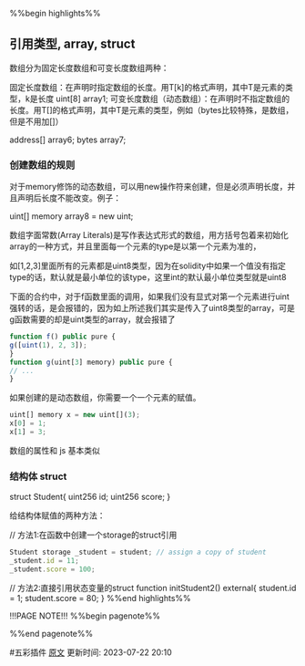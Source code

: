 %%begin highlights%%
## 引用类型, array, struct

数组分为固定长度数组和可变长度数组两种：

固定长度数组：在声明时指定数组的长度。用T[k]的格式声明，其中T是元素的类型，k是长度
uint[8] array1;
可变长度数组（动态数组）：在声明时不指定数组的长度。用T[]的格式声明，其中T是元素的类型，例如（bytes比较特殊，是数组，但是不用加[]）

address[] array6;
bytes array7;

### 创建数组的规则​

对于memory修饰的动态数组，可以用new操作符来创建，但是必须声明长度，并且声明后长度不能改变。例子：

uint[] memory array8 = new uint[](5);

数组字面常数(Array Literals)是写作表达式形式的数组，用方括号包着来初始化array的一种方式，并且里面每一个元素的type是以第一个元素为准的，

如[1,2,3]里面所有的元素都是uint8类型，因为在solidity中如果一个值没有指定type的话，默认就是最小单位的该type，这里int的默认最小单位类型就是uint8

下面的合约中，对于f函数里面的调用，如果我们没有显式对第一个元素进行uint强转的话，是会报错的，因为如上所述我们其实是传入了uint8类型的array，可是g函数需要的却是uint类型的array，就会报错了

```js
function f() public pure {
g([uint(1), 2, 3]);
}
function g(uint[3] memory) public pure {
// ...
}
```


如果创建的是动态数组，你需要一个一个元素的赋值。

```js
uint[] memory x = new uint[](3);
x[0] = 1;
x[1] = 3;
```

数组的属性和 js 基本类似

### 结构体 struct​

struct Student{
uint256 id;
uint256 score;
}

给结构体赋值的两种方法：

// 方法1:在函数中创建一个storage的struct引用

```js
Student storage _student = student; // assign a copy of student
_student.id = 11;
_student.score = 100;

```

// 方法2:直接引用状态变量的struct
function initStudent2() external{
student.id = 1;
student.score = 80;
}
%%end highlights%%

!!!PAGE NOTE!!!
%%begin pagenote%%

%%end pagenote%%

 #五彩插件 [原文](https://www.wtf.academy/solidity-start/ArrayAndStruct/)
更新时间: 2023-07-22 20:10